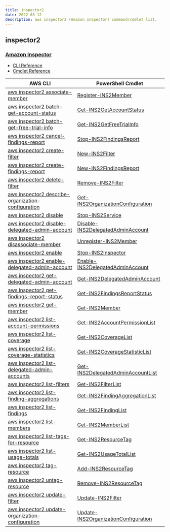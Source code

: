```yaml
---
title: inspector2
date: 2022-03-12
description: aws inspector2 (Amazon Inspector) command/cmdlet list.
---
```


## inspector2

### [Amazon Inspector](https://aws.amazon.com/inspector/)

* [CLI Reference](https://docs.aws.amazon.com/cli/latest/reference/inspector2/index.html)
* [Cmdlet Reference](https://docs.aws.amazon.com/powershell/latest/reference/items/Inspector2_cmdlets.html)

|AWS CLI|PowerShell Cmdlet|
|----|----|
|[aws inspector2 associate-member](https://docs.aws.amazon.com/cli/latest/reference/inspector2/associate-member.html)|[Register-INS2Member](https://docs.aws.amazon.com/powershell/latest/reference/items/Register-INS2Member.html)|
|[aws inspector2 batch-get-account-status](https://docs.aws.amazon.com/cli/latest/reference/inspector2/batch-get-account-status.html)|[Get-INS2GetAccountStatus](https://docs.aws.amazon.com/powershell/latest/reference/items/Get-INS2GetAccountStatus.html)|
|[aws inspector2 batch-get-free-trial-info](https://docs.aws.amazon.com/cli/latest/reference/inspector2/batch-get-free-trial-info.html)|[Get-INS2GetFreeTrialInfo](https://docs.aws.amazon.com/powershell/latest/reference/items/Get-INS2GetFreeTrialInfo.html)|
|[aws inspector2 cancel-findings-report](https://docs.aws.amazon.com/cli/latest/reference/inspector2/cancel-findings-report.html)|[Stop-INS2FindingsReport](https://docs.aws.amazon.com/powershell/latest/reference/items/Stop-INS2FindingsReport.html)|
|[aws inspector2 create-filter](https://docs.aws.amazon.com/cli/latest/reference/inspector2/create-filter.html)|[New-INS2Filter](https://docs.aws.amazon.com/powershell/latest/reference/items/New-INS2Filter.html)|
|[aws inspector2 create-findings-report](https://docs.aws.amazon.com/cli/latest/reference/inspector2/create-findings-report.html)|[New-INS2FindingsReport](https://docs.aws.amazon.com/powershell/latest/reference/items/New-INS2FindingsReport.html)|
|[aws inspector2 delete-filter](https://docs.aws.amazon.com/cli/latest/reference/inspector2/delete-filter.html)|[Remove-INS2Filter](https://docs.aws.amazon.com/powershell/latest/reference/items/Remove-INS2Filter.html)|
|[aws inspector2 describe-organization-configuration](https://docs.aws.amazon.com/cli/latest/reference/inspector2/describe-organization-configuration.html)|[Get-INS2OrganizationConfiguration](https://docs.aws.amazon.com/powershell/latest/reference/items/Get-INS2OrganizationConfiguration.html)|
|[aws inspector2 disable](https://docs.aws.amazon.com/cli/latest/reference/inspector2/disable.html)|[Stop-INS2Service](https://docs.aws.amazon.com/powershell/latest/reference/items/Stop-INS2Service.html)|
|[aws inspector2 disable-delegated-admin-account](https://docs.aws.amazon.com/cli/latest/reference/inspector2/disable-delegated-admin-account.html)|[Disable-INS2DelegatedAdminAccount](https://docs.aws.amazon.com/powershell/latest/reference/items/Disable-INS2DelegatedAdminAccount.html)|
|[aws inspector2 disassociate-member](https://docs.aws.amazon.com/cli/latest/reference/inspector2/disassociate-member.html)|[Unregister-INS2Member](https://docs.aws.amazon.com/powershell/latest/reference/items/Unregister-INS2Member.html)|
|[aws inspector2 enable](https://docs.aws.amazon.com/cli/latest/reference/inspector2/enable.html)|[Stop-INS2Inspector](https://docs.aws.amazon.com/powershell/latest/reference/items/Stop-INS2Inspector.html)|
|[aws inspector2 enable-delegated-admin-account](https://docs.aws.amazon.com/cli/latest/reference/inspector2/enable-delegated-admin-account.html)|[Enable-INS2DelegatedAdminAccount](https://docs.aws.amazon.com/powershell/latest/reference/items/Enable-INS2DelegatedAdminAccount.html)|
|[aws inspector2 get-delegated-admin-account](https://docs.aws.amazon.com/cli/latest/reference/inspector2/get-delegated-admin-account.html)|[Get-INS2DelegatedAdminAccount](https://docs.aws.amazon.com/powershell/latest/reference/items/Get-INS2DelegatedAdminAccount.html)|
|[aws inspector2 get-findings-report-status](https://docs.aws.amazon.com/cli/latest/reference/inspector2/get-findings-report-status.html)|[Get-INS2FindingsReportStatus](https://docs.aws.amazon.com/powershell/latest/reference/items/Get-INS2FindingsReportStatus.html)|
|[aws inspector2 get-member](https://docs.aws.amazon.com/cli/latest/reference/inspector2/get-member.html)|[Get-INS2Member](https://docs.aws.amazon.com/powershell/latest/reference/items/Get-INS2Member.html)|
|[aws inspector2 list-account-permissions](https://docs.aws.amazon.com/cli/latest/reference/inspector2/list-account-permissions.html)|[Get-INS2AccountPermissionList](https://docs.aws.amazon.com/powershell/latest/reference/items/Get-INS2AccountPermissionList.html)|
|[aws inspector2 list-coverage](https://docs.aws.amazon.com/cli/latest/reference/inspector2/list-coverage.html)|[Get-INS2CoverageList](https://docs.aws.amazon.com/powershell/latest/reference/items/Get-INS2CoverageList.html)|
|[aws inspector2 list-coverage-statistics](https://docs.aws.amazon.com/cli/latest/reference/inspector2/list-coverage-statistics.html)|[Get-INS2CoverageStatisticList](https://docs.aws.amazon.com/powershell/latest/reference/items/Get-INS2CoverageStatisticList.html)|
|[aws inspector2 list-delegated-admin-accounts](https://docs.aws.amazon.com/cli/latest/reference/inspector2/list-delegated-admin-accounts.html)|[Get-INS2DelegatedAdminAccountList](https://docs.aws.amazon.com/powershell/latest/reference/items/Get-INS2DelegatedAdminAccountList.html)|
|[aws inspector2 list-filters](https://docs.aws.amazon.com/cli/latest/reference/inspector2/list-filters.html)|[Get-INS2FilterList](https://docs.aws.amazon.com/powershell/latest/reference/items/Get-INS2FilterList.html)|
|[aws inspector2 list-finding-aggregations](https://docs.aws.amazon.com/cli/latest/reference/inspector2/list-finding-aggregations.html)|[Get-INS2FindingAggregationList](https://docs.aws.amazon.com/powershell/latest/reference/items/Get-INS2FindingAggregationList.html)|
|[aws inspector2 list-findings](https://docs.aws.amazon.com/cli/latest/reference/inspector2/list-findings.html)|[Get-INS2FindingList](https://docs.aws.amazon.com/powershell/latest/reference/items/Get-INS2FindingList.html)|
|[aws inspector2 list-members](https://docs.aws.amazon.com/cli/latest/reference/inspector2/list-members.html)|[Get-INS2MemberList](https://docs.aws.amazon.com/powershell/latest/reference/items/Get-INS2MemberList.html)|
|[aws inspector2 list-tags-for-resource](https://docs.aws.amazon.com/cli/latest/reference/inspector2/list-tags-for-resource.html)|[Get-INS2ResourceTag](https://docs.aws.amazon.com/powershell/latest/reference/items/Get-INS2ResourceTag.html)|
|[aws inspector2 list-usage-totals](https://docs.aws.amazon.com/cli/latest/reference/inspector2/list-usage-totals.html)|[Get-INS2UsageTotalList](https://docs.aws.amazon.com/powershell/latest/reference/items/Get-INS2UsageTotalList.html)|
|[aws inspector2 tag-resource](https://docs.aws.amazon.com/cli/latest/reference/inspector2/tag-resource.html)|[Add-INS2ResourceTag](https://docs.aws.amazon.com/powershell/latest/reference/items/Add-INS2ResourceTag.html)|
|[aws inspector2 untag-resource](https://docs.aws.amazon.com/cli/latest/reference/inspector2/untag-resource.html)|[Remove-INS2ResourceTag](https://docs.aws.amazon.com/powershell/latest/reference/items/Remove-INS2ResourceTag.html)|
|[aws inspector2 update-filter](https://docs.aws.amazon.com/cli/latest/reference/inspector2/update-filter.html)|[Update-INS2Filter](https://docs.aws.amazon.com/powershell/latest/reference/items/Update-INS2Filter.html)|
|[aws inspector2 update-organization-configuration](https://docs.aws.amazon.com/cli/latest/reference/inspector2/update-organization-configuration.html)|[Update-INS2OrganizationConfiguration](https://docs.aws.amazon.com/powershell/latest/reference/items/Update-INS2OrganizationConfiguration.html)|

